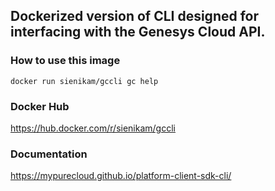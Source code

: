 ## Dockerized version of CLI designed for interfacing with the Genesys Cloud API.

### How to use this image
`docker run sienikam/gccli gc help`

### Docker Hub
https://hub.docker.com/r/sienikam/gccli

### Documentation
https://mypurecloud.github.io/platform-client-sdk-cli/
